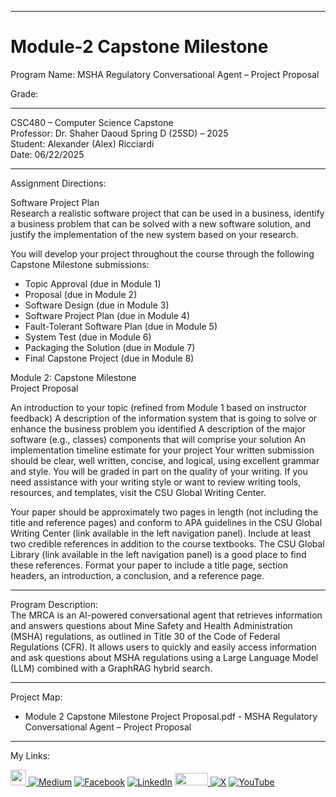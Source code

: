 ﻿-----------------------------------------------------------------------------------------------------------------------------
# Module-2 Capstone Milestone
Program Name: MSHA Regulatory Conversational Agent – Project Proposal

Grade: 

-----------------------------------------------------------------------------------------------------------------------------

CSC480 – Computer Science Capstone  
Professor: Dr. Shaher Daoud
Spring D (25SD) – 2025   
Student: Alexander (Alex) Ricciardi   
Date: 06/22/2025   

-----------------------------------------------------------------------------------------------------------------------------

Assignment Directions:  

Software Project Plan  
Research a realistic software project that can be used in a business, identify a business problem that can be solved with a new software solution, and justify the implementation of the new system based on your research.

You will develop your project throughout the course through the following Capstone Milestone submissions:  
- Topic Approval (due in Module 1)
- Proposal (due in Module 2)
- Software Design (due in Module 3)
- Software Project Plan (due in Module 4)
- Fault-Tolerant Software Plan (due in Module 5)
- System Test (due in Module 6)
- Packaging the Solution (due in Module 7)
- Final Capstone Project (due in Module 8)

Module 2: Capstone Milestone  
Project Proposal

An introduction to your topic (refined from Module 1 based on instructor feedback)
A description of the information system that is going to solve or enhance the business problem you identified
A description of the major software (e.g., classes) components that will comprise your solution
An implementation timeline estimate for your project
Your written submission should be clear, well written, concise, and logical, using excellent grammar and style. You will be graded in part on the quality of your writing. If you need assistance with your writing style or want to review writing tools, resources, and templates, visit the CSU Global Writing Center.

Your paper should be approximately two pages in length (not including the title and reference pages) and conform to APA guidelines in the CSU Global Writing Center (link available in the left navigation panel). Include at least two credible references in addition to the course textbooks. The CSU Global Library (link available in the left navigation panel) is a good place to find these references. Format your paper to include a title page, section headers, an introduction, a conclusion, and a reference page.

-----------------------------------------------------------------------------------------------------------------------------

Program Description:  
The MRCA is an AI-powered conversational agent that retrieves information and answers questions about Mine Safety and Health Administration (MSHA) regulations, as outlined in Title 30 of the Code of Federal Regulations (CFR). It allows users to quickly and easily access information and ask questions about MSHA regulations using a Large Language Model (LLM) combined with a GraphRAG hybrid search. 

-----------------------------------------------------------------------------------------------------------------------------

Project Map:

- Module 2 Capstone Milestone Project Proposal.pdf - MSHA Regulatory Conversational Agent – Project Proposal

-----------------------------------------------------------------------------------------------------------------------------

My Links:   

<span><a href="https://www.alexomegapy.com" target="_blank"><img width="25" height="25" src="https://github.com/user-attachments/assets/a8e0ea66-5d8f-43b3-8fff-2c3d74d57f53"></span>    [![Medium](https://img.shields.io/badge/Medium-12100E?style=for-the-badge&logo=medium&logoColor=whit)](https://medium.com/@alex.omegapy)    [![Facebook](https://img.shields.io/badge/Facebook-%231877F2.svg?logo=Facebook&logoColor=white)](https://www.facebook.com/profile.php?id=100089638857137)    [![LinkedIn](https://img.shields.io/badge/LinkedIn-%230077B5.svg?logo=linkedin&logoColor=white)](https://linkedin.com/in/alex-ricciardi)    <span><a href="https://www.threads.net/@alexomegapy?hl=en" target="_blank"><img width="53" height="20" src="https://github.com/user-attachments/assets/58c9e833-4501-42e4-b4fe-39ffafba99b2"></span>    [![X](https://img.shields.io/badge/X-black.svg?logo=X&logoColor=white)](https://x.com/AlexOmegapy)    [![YouTube](https://img.shields.io/badge/YouTube-%23FF0000.svg?logo=YouTube&logoColor=white)](https://www.youtube.com/channel/UC4rMaQ7sqywMZkfS1xGh2AA) 

